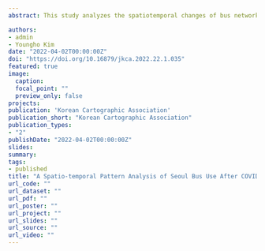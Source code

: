 ```yaml
---
abstract: This study analyzes the spatiotemporal changes of bus network clusters before and after COVID-19 with the purpose of exploring areas with high potential for the spread of infectious diseases. As the analysis method, the   statistic was used, which is an extension of the Getis and Ord   statistic to spatial network framework. Since statistical calculation is applied for individual flows in the bus transportation network, a parallel computing method and a supercomputer hardware are applied for the large-scale operations. The result is as follows: First, bus flows in networks are concentrated in limited places during COVID-19. Second, during COVID-19, bus uses to residential and agricultural areas increased, and bus uses to commercial and transportation areas decreased. Third, unlike other CBD clusters, no significant changes were observed in bus flow in Gangnam before and during COVID-19. This study presents the first analysis and identification of bus network cluster before and during COVID-19 in Korea.

authors:
- admin
- Youngho Kim
date: "2022-04-02T00:00:00Z"
doi: "https://doi.org/10.16879/jkca.2022.22.1.035"
featured: true
image:
  caption:
  focal_point: ""
  preview_only: false
projects:
publication: 'Korean Cartographic Association'
publication_short: "Korean Cartographic Association"
publication_types:
- "2"
publishDate: "2022-04-02T00:00:00Z"
slides:
summary:
tags:
- published
title: "A Spatio-temporal Pattern Analysis of Seoul Bus Use After COVID-19 Outbreaks Using Big Data-based Network Cluster Analysis"
url_code: ""
url_dataset: ""
url_pdf: ""
url_poster: ""
url_project: ""
url_slides: ""
url_source: ""
url_video: ""
---
```

